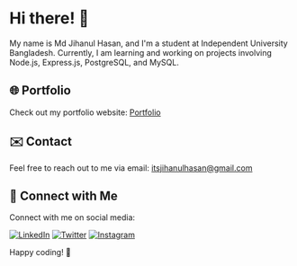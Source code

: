 # Hi there! 👋

My name is Md Jihanul Hasan, and I'm a student at Independent University Bangladesh. Currently, I am learning and working on projects involving Node.js, Express.js, PostgreSQL, and MySQL.

## 🌐 Portfolio

Check out my portfolio website: [Portfolio](your-portfolio-website-link)

## ✉️ Contact

Feel free to reach out to me via email: [itsjihanulhasan@gmail.com](itsjihanulhasan@gmail.com)

## 🔗 Connect with Me

Connect with me on social media:

[![LinkedIn](https://img.shields.io/badge/LinkedIn-blue?style=flat-square&logo=linkedin)]([your-linkedin-profile-link](https://www.linkedin.com/in/jihanulhasan/))
[![Twitter](https://img.shields.io/badge/Twitter-blue?style=flat-square&logo=twitter)]([your-twitter-profile-link](https://twitter.com/jihanul_md))
[![Instagram](https://img.shields.io/badge/Instagram-blue?style=flat-square&logo=instagram)]([your-instagram-profile-link](https://www.instagram.com/jihanul.hasan/)https://www.instagram.com/jihanul.hasan/)

Happy coding! 🚀
